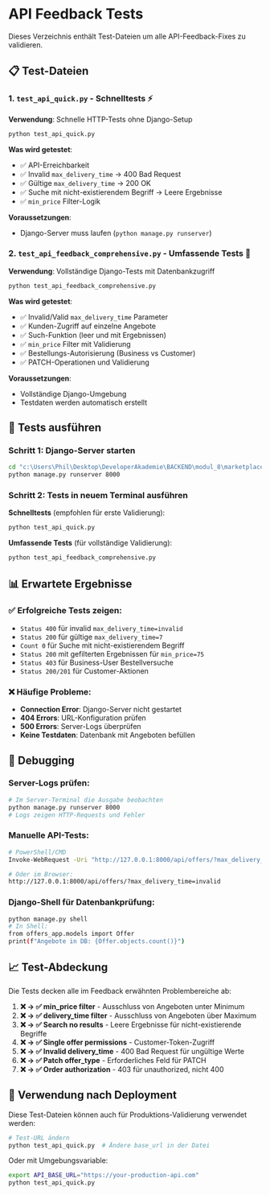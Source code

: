 # API Feedback Tests

Dieses Verzeichnis enthält Test-Dateien um alle API-Feedback-Fixes zu validieren.

## 📋 Test-Dateien

### 1. `test_api_quick.py` - Schnelltests ⚡
**Verwendung**: Schnelle HTTP-Tests ohne Django-Setup
```bash
python test_api_quick.py
```

**Was wird getestet**:
- ✅ API-Erreichbarkeit
- ✅ Invalid `max_delivery_time` → 400 Bad Request
- ✅ Gültige `max_delivery_time` → 200 OK
- ✅ Suche mit nicht-existierendem Begriff → Leere Ergebnisse
- ✅ `min_price` Filter-Logik

**Voraussetzungen**: 
- Django-Server muss laufen (`python manage.py runserver`)

### 2. `test_api_feedback_comprehensive.py` - Umfassende Tests 🔬
**Verwendung**: Vollständige Django-Tests mit Datenbankzugriff
```bash
python test_api_feedback_comprehensive.py
```

**Was wird getestet**:
- ✅ Invalid/Valid `max_delivery_time` Parameter
- ✅ Kunden-Zugriff auf einzelne Angebote
- ✅ Such-Funktion (leer und mit Ergebnissen)
- ✅ `min_price` Filter mit Validierung
- ✅ Bestellungs-Autorisierung (Business vs Customer)
- ✅ PATCH-Operationen und Validierung

**Voraussetzungen**:
- Vollständige Django-Umgebung
- Testdaten werden automatisch erstellt

## 🚀 Tests ausführen

### Schritt 1: Django-Server starten
```bash
cd "c:\Users\Phil\Desktop\DeveloperAkademie\BACKEND\modul_8\marketplace_project_restored"
python manage.py runserver 8000
```

### Schritt 2: Tests in neuem Terminal ausführen

**Schnelltests** (empfohlen für erste Validierung):
```bash
python test_api_quick.py
```

**Umfassende Tests** (für vollständige Validierung):
```bash
python test_api_feedback_comprehensive.py
```

## 📊 Erwartete Ergebnisse

### ✅ Erfolgreiche Tests zeigen:
- `Status 400` für invalid `max_delivery_time=invalid`
- `Status 200` für gültige `max_delivery_time=7`
- `Count 0` für Suche mit nicht-existierendem Begriff
- `Status 200` mit gefilterten Ergebnissen für `min_price=75`
- `Status 403` für Business-User Bestellversuche
- `Status 200/201` für Customer-Aktionen

### ❌ Häufige Probleme:
- **Connection Error**: Django-Server nicht gestartet
- **404 Errors**: URL-Konfiguration prüfen
- **500 Errors**: Server-Logs überprüfen
- **Keine Testdaten**: Datenbank mit Angeboten befüllen

## 🔧 Debugging

### Server-Logs prüfen:
```bash
# Im Server-Terminal die Ausgabe beobachten
python manage.py runserver 8000
# Logs zeigen HTTP-Requests und Fehler
```

### Manuelle API-Tests:
```bash
# PowerShell/CMD
Invoke-WebRequest -Uri "http://127.0.0.1:8000/api/offers/?max_delivery_time=invalid" -Method GET

# Oder im Browser:
http://127.0.0.1:8000/api/offers/?max_delivery_time=invalid
```

### Django-Shell für Datenbankprüfung:
```bash
python manage.py shell
# In Shell:
from offers_app.models import Offer
print(f"Angebote in DB: {Offer.objects.count()}")
```

## 📈 Test-Abdeckung

Die Tests decken alle im Feedback erwähnten Problembereiche ab:

1. **❌ → ✅ min_price filter** - Ausschluss von Angeboten unter Minimum
2. **❌ → ✅ delivery_time filter** - Ausschluss von Angeboten über Maximum  
3. **❌ → ✅ Search no results** - Leere Ergebnisse für nicht-existierende Begriffe
4. **❌ → ✅ Single offer permissions** - Customer-Token-Zugriff
5. **❌ → ✅ Invalid delivery_time** - 400 Bad Request für ungültige Werte
6. **❌ → ✅ Patch offer_type** - Erforderliches Feld für PATCH
7. **❌ → ✅ Order authorization** - 403 für unauthorized, nicht 400

## 🎯 Verwendung nach Deployment

Diese Test-Dateien können auch für Produktions-Validierung verwendet werden:

```bash
# Test-URL ändern
python test_api_quick.py  # Ändere base_url in der Datei
```

Oder mit Umgebungsvariable:
```bash
export API_BASE_URL="https://your-production-api.com"
python test_api_quick.py
```
